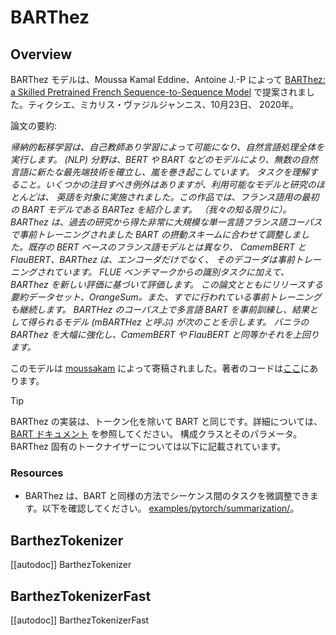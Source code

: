<!--Copyright 2020 The HuggingFace Team. All rights reserved.

Licensed under the Apache License, Version 2.0 (the "License"); you may not use this file except in compliance with
the License. You may obtain a copy of the License at

http://www.apache.org/licenses/LICENSE-2.0

Unless required by applicable law or agreed to in writing, software distributed under the License is distributed on
an "AS IS" BASIS, WITHOUT WARRANTIES OR CONDITIONS OF ANY KIND, either express or implied. See the License for the
specific language governing permissions and limitations under the License.

⚠️ Note that this file is in Markdown but contain specific syntax for our doc-builder (similar to MDX) that may not be
rendered properly in your Markdown viewer.

-->

# BARThez

## Overview

BARThez モデルは、Moussa Kamal Eddine、Antoine J.-P によって [BARThez: a Skilled Pretrained French Sequence-to-Sequence Model](https://huggingface.co/papers/2010.12321) で提案されました。ティクシエ、ミカリス・ヴァジルジャンニス、10月23日、
2020年。

論文の要約:


*帰納的転移学習は、自己教師あり学習によって可能になり、自然言語処理全体を実行します。
(NLP) 分野は、BERT や BART などのモデルにより、無数の自然言語に新たな最先端技術を確立し、嵐を巻き起こしています。
タスクを理解すること。いくつかの注目すべき例外はありますが、利用可能なモデルと研究のほとんどは、
英語を対象に実施されました。この作品では、フランス語用の最初の BART モデルである BARTez を紹介します。
（我々の知る限りに）。 BARThez は、過去の研究から得た非常に大規模な単一言語フランス語コーパスで事前トレーニングされました
BART の摂動スキームに合わせて調整しました。既存の BERT ベースのフランス語モデルとは異なり、
CamemBERT と FlauBERT、BARThez は、エンコーダだけでなく、
そのデコーダは事前トレーニングされています。 FLUE ベンチマークからの識別タスクに加えて、BARThez を新しい評価に基づいて評価します。
この論文とともにリリースする要約データセット、OrangeSum。また、すでに行われている事前トレーニングも継続します。
BARTHez のコーパス上で多言語 BART を事前訓練し、結果として得られるモデル (mBARTHez と呼ぶ) が次のことを示します。
バニラの BARThez を大幅に強化し、CamemBERT や FlauBERT と同等かそれを上回ります。*

このモデルは [moussakam](https://huggingface.co/moussakam) によって寄稿されました。著者のコードは[ここ](https://github.com/moussaKam/BARThez)にあります。

> [!TIP]
> BARThez の実装は、トークン化を除いて BART と同じです。詳細については、[BART ドキュメント](bart) を参照してください。
> 構成クラスとそのパラメータ。 BARThez 固有のトークナイザーについては以下に記載されています。

### Resources

- BARThez は、BART と同様の方法でシーケンス間のタスクを微調整できます。以下を確認してください。
  [examples/pytorch/summarization/](https://github.com/huggingface/transformers/tree/main/examples/pytorch/summarization/README.md)。


## BarthezTokenizer

[[autodoc]] BarthezTokenizer

## BarthezTokenizerFast

[[autodoc]] BarthezTokenizerFast
